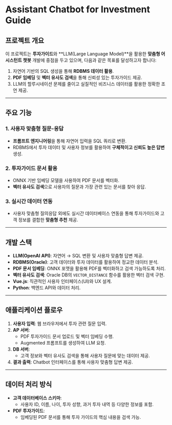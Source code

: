 # Assistant Chatbot for Investment Guide

## 프로젝트 개요
이 프로젝트는 **투자가이드**와 **LLM(Large Language Model)**을 활용한 **맞춤형 어시스턴트 챗봇** 개발에 중점을 두고 있으며, 다음과 같은 목표를 달성하고자 합니다:
1. 자연어 기반의 SQL 생성을 통해 **RDBMS 데이터 활용**.
2. **PDF 임베딩** 및 **벡터 유사도 검색**을 통해 신뢰성 있는 투자가이드 제공.
3. LLM의 할루시네이션 문제를 줄이고 실질적인 비즈니스 데이터를 활용한 정확한 조언 제공.

---

## 주요 기능
### 1. 사용자 맞춤형 질문-응답
- **프롬프트 엔지니어링**을 통해 자연어 입력을 SQL 쿼리로 변환.
- RDBMS에서 투자 데이터 및 사용자 정보를 활용하여 **구체적이고 신뢰도 높은 답변** 생성.

### 2. 투자가이드 문서 활용
- ONNX 기반 임베딩 모델을 사용하여 PDF 문서를 벡터화.
- **벡터 유사도 검색**으로 사용자의 질문과 가장 관련 있는 문서를 찾아 응답.

### 3. 실시간 데이터 연동
- 사용자 맞춤형 질의응답 외에도 실시간 데이터베이스 연동을 통해 투자가이드와 고객 정보를 결합한 **맞춤형 추천** 제공.

---

## 개발 스택
- **LLM(OpenAI API)**: 자연어 → SQL 변환 및 사용자 맞춤형 답변 제공.
- **RDBMS(Oracle)**: 고객 데이터와 투자 데이터를 활용하여 정교한 데이터 분석.
- **PDF 문서 임베딩**: ONNX 포맷을 활용해 PDF를 벡터화하고 검색 가능하도록 처리.
- **벡터 유사도 검색**: Oracle DB의 `VECTOR_DISTANCE` 함수를 활용한 벡터 검색 구현.
- **Vue.js**: 직관적인 사용자 인터페이스(UI)와 UX 설계.
- **Python**: 백엔드 API와 데이터 처리.

---

## 애플리케이션 플로우
1. **사용자 입력**: 웹 브라우저에서 투자 관련 질문 입력.
2. **AP 서버**: 
   - PDF 투자가이드 문서 업로드 및 벡터 임베딩 수행.
   - Augmented 프롬프트를 생성하여 LLM 요청.
3. **DB 서버**:
   - 고객 정보와 벡터 유사도 검색을 통해 사용자 질문에 맞는 데이터 제공.
4. **결과 출력**: Chatbot 인터페이스를 통해 사용자 맞춤형 답변 제공.

---

## 데이터 처리 방식
- **고객 데이터베이스 스키마**:
  - 사용자 ID, 이름, 나이, 투자 성향, 과거 투자 내역 등 다양한 정보를 포함.
- **PDF 투자가이드**:
  - 임베딩된 PDF 문서를 통해 투자 가이드의 핵심 내용을 검색 가능.
